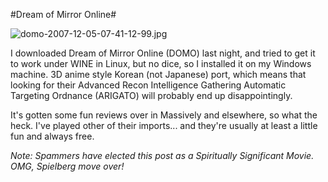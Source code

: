 #Dream of Mirror Online#

![domo-2007-12-05-07-41-12-99.jpg](http://westkarana.com/wp-content/uploads/2007/12/domo-2007-12-05-07-41-12-99.jpg)

I downloaded Dream of Mirror Online (DOMO) last night, and tried to get it to work under WINE in Linux, but no dice, so I installed it on my Windows machine. 3D anime style Korean (not Japanese) port, which means that looking for their Advanced Recon Intelligence Gathering Automatic Targeting Ordnance (ARIGATO) will probably end up disappointingly.

It's gotten some fun reviews over in Massively and elsewhere, so what the heck. I've played other of their imports... and they're usually at least a little fun and always free.

*Note: Spammers have elected this post as a Spiritually Significant Movie. OMG, Spielberg move over!*

